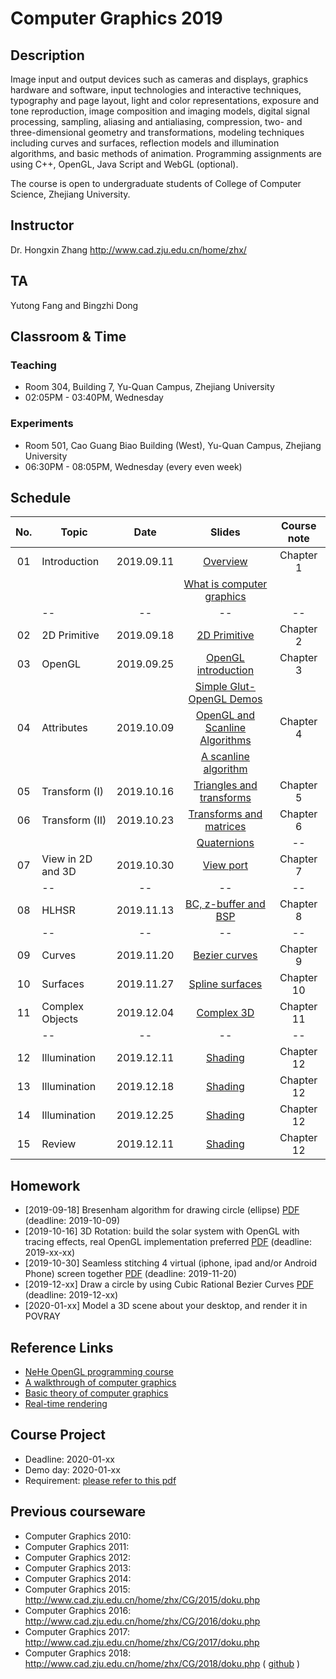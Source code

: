 ﻿# Computer Graphics 2019

## Description
Image input and output devices such as cameras and displays, graphics hardware and software, input technologies and interactive techniques, typography and page layout, light and color representations, exposure and tone reproduction, image composition and imaging models, digital signal processing, sampling, aliasing and antialiasing, compression, two- and three-dimensional geometry and transformations, modeling techniques including curves and surfaces, reflection models and illumination algorithms, and basic methods of animation. Programming assignments are using C++, OpenGL, Java Script and WebGL (optional).

The course is open to undergraduate students of College of Computer Science, Zhejiang University.

## Instructor
Dr. Hongxin Zhang http://www.cad.zju.edu.cn/home/zhx/

## TA
Yutong Fang and Bingzhi Dong 

## Classroom & Time

### Teaching 
+ Room 304, Building 7, Yu-Quan Campus, Zhejiang University
+ 02:05PM - 03:40PM, Wednesday

### Experiments 
+ Room 501, Cao Guang Biao Building (West), Yu-Quan Campus, Zhejiang University
+ 06:30PM - 08:05PM, Wednesday (every even week)

## Schedule
|  No. |   Topic          |     Date     |                  Slides                                   |   Course note      |
|:----:| ---------------- |:------------:|:---------------------------------------------------------:|:------------------:|
|  01  |  Introduction    |  2019.09.11  |  [Overview](pdf/00_overview.pdf)                          |   Chapter 1        |
|      |                  |              |  [What is computer graphics](pdf/01_introduction.pdf)     |                    |
|      |       --         |    --        |         --                                                |   --               |
|  02  |  2D Primitive    |  2019.09.18  |  [2D Primitive](pdf/02_primitive.pdf)                     |   Chapter 2        |
|  03  |  OpenGL          |  2019.09.25  |  [OpenGL introduction](pdf/03_opengl.pdf)                 |   Chapter 3        |
|      |                  |              |  [Simple Glut-OpenGL Demos](src/ogl)                      |                    |
|  04  |  Attributes      |  2019.10.09  |  [OpenGL and Scanline Algorithms](pdf/04_attribute.pdf)   |   Chapter 4        |
|      |                  |              |  [A scanline algorithm](https://www.techfak.uni-bielefeld.de/ags/wbski/lehre/digiSA/WS0607/3DVRCG/Vorlesung/13.RT3DCGVR-vertex-2-fragment.pdf)                      |                    |
|  05  |  Transform (I)   |  2019.10.16  |  [Triangles and transforms](pdf/05_transform_1.pdf)       |   Chapter 5        |
|  06  |  Transform (II)  |  2019.10.23  |  [Transforms and matrices](pdf/06_transform_2.pdf)        |   Chapter 6        |
|      |                  |              |  [Quaternions](pdf/quatut-2-2.pdf)                        |   --               |
|  07  |View in 2D and 3D |  2019.10.30  |  [View port](pdf/07_view_2d.pdf)                          |   Chapter 7        |
|      |       --         |    --        |         --                                                |   --               |
|  08  | HLHSR            |  2019.11.13  |  [BC, z-buffer and BSP](pdf/08_hidden_surface_elimination.pdf) |   Chapter 8        |
|      |       --         |    --        |         --                                                |   --               |
|  09  | Curves           |  2019.11.20  |  [Bezier curves](pdf/09_curves.pdf)                       |   Chapter 9        |
|  10  | Surfaces         |  2019.11.27  |  [Spline surfaces](pdf/10_surfaces.pdf)                   |   Chapter 10       |
|  11  | Complex Objects  |  2019.12.04  |  [Complex 3D](pdf/11_complex_3d.pdf)                      |   Chapter 11       |
|      |       --         |    --        |         --                                                |   --               |
|  12  | Illumination     |  2019.12.11  |  [Shading](pdf/12_illumination.pdf)                       |   Chapter 12       |
|  13  | Illumination     |  2019.12.18  |  [Shading](pdf/12_illumination.pdf)                       |   Chapter 12       |
|  14  | Illumination     |  2019.12.25  |  [Shading](pdf/12_illumination.pdf)                       |   Chapter 12       |
|  15  | Review           |  2019.12.11  |  [Shading](pdf/12_illumination.pdf)                       |   Chapter 12       |



## Homework

+ [2019-09-18] Bresenham algorithm for drawing circle (ellipse) [PDF](pdf/homework01.pdf) (deadline: 2019-10-09)
+ [2019-10-16] 3D Rotation: build the solar system with OpenGL with tracing effects, real OpenGL implementation preferred [PDF](pdf/homework02.pdf) (deadline: 2019-xx-xx)
+ [2019-10-30] Seamless stitching 4 virtual (iphone, ipad and/or Android Phone) screen together  [PDF](pdf/homework03.pdf) (deadline: 2019-11-20)
+ [2019-12-xx] Draw a circle by using Cubic Rational Bezier Curves [PDF](pdf/homework04.pdf) (deadline: 2019-12-xx)
+ [2020-01-xx] Model a 3D scene about your desktop, and render it in POVRAY

## Reference Links

+ [NeHe OpenGL programming course](http://nehe.gamedev.net/tutorial/lessons_01__05/22004/)
+ [A walkthrough of computer graphics](http://www.pling.org.uk/cs/cgv.html)
+ [Basic theory of computer graphics](http://www.ntu.edu.sg/home/ehchua/programming/opengl/CG_BasicsTheory.html)
+ [Real-time rendering](http://www.realtimerendering.com/)

## Course Project

+ Deadline: 2020-01-xx
+ Demo day: 2020-01-xx
+ Requirement: [please refer to this pdf](pdf/course-porject-2019.pdf)

## Previous courseware

- Computer Graphics 2010: 
- Computer Graphics 2011:
- Computer Graphics 2012:
- Computer Graphics 2013:
- Computer Graphics 2014:
- Computer Graphics 2015: http://www.cad.zju.edu.cn/home/zhx/CG/2015/doku.php
- Computer Graphics 2016: http://www.cad.zju.edu.cn/home/zhx/CG/2016/doku.php
- Computer Graphics 2017: http://www.cad.zju.edu.cn/home/zhx/CG/2017/doku.php
- Computer Graphics 2018: http://www.cad.zju.edu.cn/home/zhx/CG/2018/doku.php  ( [github](https://github.com/hongxin/CGCourse-2018) )

